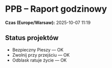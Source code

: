 # PPB – Raport godzinowy
**Czas (Europe/Warsaw):** 2025-10-07 11:19

## Status projektów
- Bezpieczny Pieszy — OK
- Zwolnij przy przejściu — OK
- Odblask ratuje życie — OK

